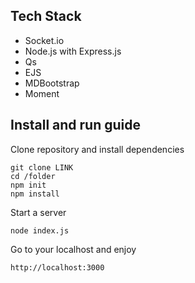  
## Tech Stack
- Socket.io
- Node.js with Express.js
- Qs
- EJS
- MDBootstrap
- Moment

## Install and run guide
Clone repository and install dependencies
```
git clone LINK
cd /folder
npm init
npm install
```
Start a server
```
node index.js
```
Go to your localhost and enjoy
```
http://localhost:3000
```
